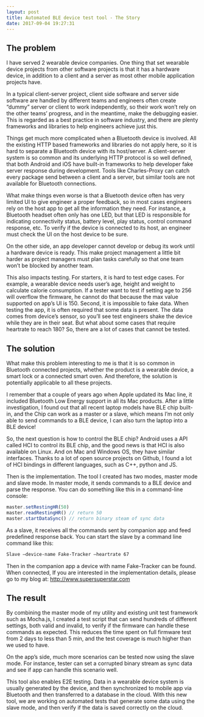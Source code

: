 ```yaml
---
layout: post
title: Automated BLE device test tool - The Story
date: 2017-09-04 19:27:31
---
```


## The problem
I have served 2 wearable device companies. One thing that set wearable device projects from other software projects is that it has a hardware device, in addition to a client and a server as most other mobile application projects have.

In a typical client-server project, client side software and server side software are handled by different teams and engineers often create “dummy” server or client to work independently, so their work won’t rely on the other teams’ progress, and in the meantime, make the debugging easier. This is regarded as a best practice in software industry, and there are plenty frameworks and libraries to help engineers achieve just this.

Things get much more complicated when a Bluetooth device is involved. All the existing HTTP based frameworks and libraries do not apply here, so it is hard to separate a Bluetooth device with its host/server. A client-server system is so common and its underlying HTTP protocol is so well defined, that both Android and iOS have built-in frameworks to help developer fake server response during development. Tools like Charles-Proxy can catch every package send between a client and a server, but similar tools are not available for Bluetooth connections.

What make things even worse is that a Bluetooth device often has very limited UI to give engineer a proper feedback, so in most cases engineers rely on the host app to get all the information they need. For instance, a Bluetooth headset often only has one LED, but that LED is responsible for indicating connectivity status, battery level, play status, control command response, etc. To verify if the device is connected to its host, an engineer must check the UI on the host device to be sure.

On the other side, an app developer cannot develop or debug its work until a hardware device is ready. This make project management a little bit harder as project managers must plan tasks carefully so that one team won’t be blocked by another team.

This also impacts testing. For starters, it is hard to test edge cases. For example, a wearable device needs user’s age, height and weight to calculate calorie consumption. If a tester want to test if setting age to 256 will overflow the firmware, he cannot do that because the max value supported on app’s UI is 150. Second, it is impossible to fake data. When testing the app, it is often required that some data is present. The data comes from device’s sensor, so you’ll see test engineers shake the device while they are in their seat. But what about some cases that require heartrate to reach 180? So, there are a lot of cases that cannot be tested.

## The solution
What make this problem interesting to me is that it is so common in Bluetooth connected projects, whether the product is a wearable device, a smart lock or a connected smart oven. And therefore, the solution is potentially applicable to all these projects. 

I remember that a couple of years ago when Apple updated its Mac line, it included Bluetooth Low Energy support in all its Mac products. After a little investigation, I found out that all recent laptop models have BLE chip built-in, and the Chip can work as a master or a slave, which means I’m not only able to send commands to a BLE device, I can also turn the laptop into a BLE device!

So, the next question is how to control the BLE chip? Android uses a API called HCI to control its BLE chip, and the good news is that HCI is also available on Linux. And on Mac and Windows OS, they have similar interfaces. Thanks to a lot of open source projects on Github, I found a lot of HCI bindings in different languages, such as C++, python and JS. 

Then is the implementation. The tool I created has two modes, master mode and slave mode. In master mode, it sends commands to a BLE device and parse the response. You can do something like this in a command-line console: 
```js
master.setRestingHR(50)
master.readRestingHR() // return 50
master.startDataSync() // return binary steam of sync data
```
As a slave, it receives all the commands sent by companion app and feed predefined response back. You can start the slave by a command line command like this:
```bash
Slave –device-name Fake-Tracker –heartrate 67
```
Then in the companion app a device with name Fake-Tracker can be found. When connected, 
If you are interested in the implementation details, please go to my blog at: http://www.supersuperstar.com

## The result
By combining the master mode of my utility and existing unit test framework such as Mocha.js, I created a test script that can send hundreds of different settings, both valid and invalid, to verify if the firmware can handle these commands as expected. This reduces the time spent on full firmware test from 2 days to less than 5 min, and the test coverage is much higher than we used to have. 

On the app’s side, much more scenarios can be tested now using the slave mode.  For instance, tester can set a corrupted binary stream as sync data and see if app can handle this scenario well. 

This tool also enables E2E testing. Data in a wearable device system is usually generated by the device, and then synchronized to mobile app via Bluetooth and then transferred to a database in the cloud. With this new tool, we are working on automated tests that generate some data using the slave mode, and then verify if the data is saved correctly on the cloud.

